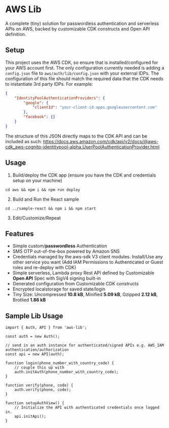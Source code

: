 # AWS Lib

A complete (tiny) solution for passwordless authentication and serverless APIs on AWS, backed by customizable CDK constructs and Open API definition.

## Setup
This project uses the AWS CDK, so ensure that is installed/configured for your AWS account first. The only configuration currently needed is adding a `config.json` file to `aws/auth/lib/config.json` with your external IDPs. The configuration of this file should match the required data that the CDK needs to instantiate 3rd party IDPs. For example:

```json
{
    "IdentityPoolAuthenticationProviders": {
        "google": {
            "clientId": "your-client-id.apps.googleusercontent.com"
        },
        "facebook": {}
    }
}

```

The structure of this JSON directly maps to the CDK API and can be included as such:
https://docs.aws.amazon.com/cdk/api/v2/docs/@aws-cdk_aws-cognito-identitypool-alpha.UserPoolAuthenticationProvider.html


## Usage

1. Build/deploy the CDK app (ensure you have the CDK and credentials setup on your machine)
```
cd aws && npm i && npm run deploy
```
2. Build and Run the React sample
```
cd ../sample-react && npm i && npm start
```
3. Edit/Customize/Repeat


## Features

* Simple custom/**passwordless** Authentication
* SMS OTP out-of-the-box powered by Amazon SNS
* Credentials managed by the aws-sdk V3 client modules. Install/Use any other service you want (Add IAM Permissions to Authenticated or Guest roles and re-deploy with CDK)
* Simple serverless, Lambda proxy Rest API defined by Customizable **Open API** Spec with SigV4 signing built-in
* Generated configuration from Customizable CDK constructs
* Encrypted localstorage for saved state/login
* Tiny Size: Uncompressed **10.8 kB**, Minified **5.09 kB**, Gzipped **2.12 kB**, Brotlied **1.86 kB**

## Sample Lib Usage
```
import { Auth, API } from 'aws-lib';

const auth = new Auth();

// send in an auth instance for authenticated/signed APIs e.g. AWS_IAM authentication/authorization
const api = new API(auth);

function login(phone_number_with_country_code) {
    // couple this up with 
    auth.initAuth(phone_number_with_country_code);
}

function verify(phone, code) {
    auth.verify(phone, code);
}

function setupAuthView() {
    // Initialize the API with authenticated credentials once logged in.
    api.initApi();
}

```